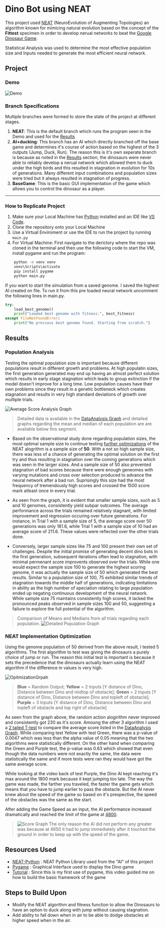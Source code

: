 # Dino Bot using NEAT
 This project used [NEAT](https://nn.cs.utexas.edu/downloads/papers/stanley.ec02.pdf "Original NEAT Research") (NeuroEvolution of Augmenting Topologies) an algorithm known for mimicing natural evolution based on the concept of the **Fittest** specimen in order to develop nerual networks to beat the [Google Dinosaur Game](https://chrome-dino-game.github.io/ "Example Game").

 Statistical Analysis was used to determine the most effective population size and Inputs needed to generate the most efficient neural network. 


## Project

### Demo
![Demo](AnalysisGraphs/Gif.gif)

### Branch Specifications
Multiple branches were formed to store the state of the project at different stages.
1. **NEAT**: This is the default branch which runs the program seen in the Demo and used for the [Results](https://github.com/ArcCreate/DinoBot-NEAT?tab=readme-ov-file#results "Results Section")
2. **AI+ducking**: This branch has an AI which directly branched off the base game and determines it's course of action based on the highest of the 3 outputs (Jump, Duck, Run). The reason this is it's own seperate branch is because as noted in the [Results](https://github.com/ArcCreate/DinoBot-NEAT?tab=readme-ov-file#results "Results Section") section, the dinosaurs were never able to reliably develop a nerual network which allowed them to duck under the high birds and this resulted in stagnation in evolution for 10s of generations. Many different input combinations and population sizes were tried but it always resulted in stagnation of progress. 
3. **BaseGame**: This is the basic GUI implementation of the game which allows you to control the dinosaur as a player. 

---

### How to Replicate Project
1. Make sure your Local Machine has [Python](https://www.python.org/downloads/ "Python Download") installed and an IDE like [VS Code](https://code.visualstudio.com/download "VS Code Download").
2. Clone the repository onto your Local Machine
3. Use a Virtual Enviroment or use the IDE to run the project by running `main.py`
4. For Virtual Machine: First navigate to the derictory where the repo was cloned in the terminal and then use the following code to start the VM, install pygame and run the program:
```bash
    python -m venv venv
    venv\Scripts\activate 
    pip install pygame  
    python main.py
```

If you want to start the simulation from a saved genome. I saved the highest AI created on file. To run it from this pre loaded neural network uncomment the following lines in main.py.
```python
try:
    load_best_genome()
    print("Loaded best genome with fitness:", best_fitness)
except FileNotFoundError:
    print("No previous best genome found. Starting from scratch.")
```

## Results

### **Population Analysis**
Testing the optimal population size is important because different populations result in different growth and problems. At high populatin sizes, the first generation generated may end up having an almost perfect solution which results in early stage stagnation which leads to group extinction if the model doesn't improve for a long time. Low population causes have their own problems since they result in a genetic bottleneck which creates stagnation and results in very high standard deviations of growth over multiple trials. 

![Average Score Analysis Graph](AnalysisGraphs/PopulationAnalysis.png)
> Detailed data is available in the [DataAnalysis Graph](./DataAnalysis.xlsx) and detailed graphs regarding the mean and median of each population are are available below this segment.

* Based on the observational study done regarding population sizes, the most optimal sample size to continue testing [further optimizations](https://github.com/ArcCreate/DinoBot-NEAT?tab=readme-ov-file#NEAT-Implmentation-Optimization) of the NEAT alogrithm is a sample size of **50**. With a not so high sample size, there was less of a chance of generating the optimal solution on the first try and thus resulting in stagnation over the coming generations which was seen in the larger sizes. And a sample size of 50 also prevented stagnation of bad scores because there were enough geneomes with varying mutations and cross over selection produced to advance the neural network after a bad run. Suprisingly this size had the most frequency of tremendously high scores and crossed the 1500 score mark atleast once in every trial.

* As seen from the graph, it is evident that smaller sample sizes, such as 5 and 10 genomes, consistently yield subpar outcomes. The average performance across the trials remained relatively stagnant, with limited improvement and regression occuring over future generations. For instance, in Trial 1 with a sample size of 5, the average score over 50 generations was only 181.6, while Trial 1 with a sample size of 10 had an average score of 211.6. These values were reflected over the other trials done.
  
* Conversely, larger sample sizes like 75 and 100 present their own set of challenges. Despite the initial promise of generating decent dino bots in the first generation, subsequent iterations often lead to stagnation, with minimal permenant score improvents observed over the trials. While one would expect the sample size 100 to generate the highest scoring genome, it was actually the sample size of 50 which generated the best results. Similar to a population size of 100, 75 exhibited similar trends of stagnation towards the middle half of generations, indicating limitations in ability as the high number of speciation relating to large population ended up negating continuous development of the neural network. While sample size 75 maintains consistently high scores, it lacked the pronounced peaks observed in sample sizes 100 and 50, suggesting a failure to explore the full potential of the algorithm.

>Comparison of Means and Medians from all trials regarding each population. 
![Detailed Population Graph](AnalysisGraphs/image.png)

### **NEAT Implementation Optimization**

Using the genome population of 50 derived from the above result, I tested 5 algorithms. The first algorithm to test was giving the dinosaurs a purely choice of jump or run. The reason this initial test is important is because it sets the precedence that the dinosaurs actually learn using the NEAT algorithm if the difference in values is very high.

![OpitmizationGrpah](AnalysisGraphs/Optimization.png)
> **Blue** = Random Output; **Yellow** = 2 Inputs [Y distance of Dino, Distance between Dino and midtop of obstacle]; **Green** = 2 Inputs [Y distance of Dino, Distance between Dino and topleft of obstacle];  **Purple** = 3 Inputs [Y distance of Dino, Distance between Dino and topleft of obstacle and top right of obstacle]

As seen from the graph above, the random action alogirithm never improved and consistently got 230 as it's score. Amoung the other 3 algorithm I used a [2 tailed T-test](https://statisticsbyjim.com/hypothesis-testing/one-tailed-two-tailed-hypothesis-tests/) to compare the average score listed in the [DataAnalysis Graph](./DataAnalysis.xlsx). While comparing test Yellow with test Green, there was a p-value of 0.0047 which was less than the alpha value of 0.05 meaning that the two algorithms were statistically different. On the other hand when comparing the Green and Purple test, the p-value was 0.63 which showed that even though the data numbers were not exactly the same, the data were statistically the same and if more tests were ran they would have got the same average score. 

While looking at the video back of test Purple, the Dino AI kept reaching it's max around the 1800 mark because it kept jumping too late. The way the game was made, the farther you traveled, the faster the game gets which means that you have to jump earlier to pass the obstacle. But the AI never knew about the speed of the game so based on it's prespective, the speed of the obstacles was the same as the start. 

After adding the Game Speed as an input, the AI performance increased dramatically and reached the limit of the game at [4800](https://github.com/ArcCreate/DinoBot-NEAT?tab=readme-ov-file#demo "Optimized"). 
>![Score Graph](AnalysisGraphs/Optimized.png)
>The only reason the AI did not perform any greater was because at 4650 it had to jump immediately after it touched the ground in order to keep up with the speed of the game. 


## Resources Used
* [NEAT-Python](https://neat-python.readthedocs.io/en/latest/index.html "Documentation") : NEAT Python Library used from the "AI" of this project
* [Pygame](https://www.pygame.org/news "Pygame Website") : Graphical Interface used to display the Dino game
* [Tutorial](https://www.youtube.com/watch?v=KOBKkPWGP-g&t=2s "YouTube") : Since this is my first use of pygame, this video guided me on how to build the basic framework of the game
  
## Steps to Build Upon
* Modify the NEAT algorithm and fitness function to allow the Dinosaurs to have an option to duck along with jump without causing stagnation. 
* Add ability to fall down when in air to be able to dodge obstacles at higher speed when in the air.